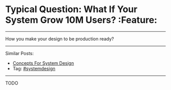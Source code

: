 # Typical Question: What If Your System Grow 10M Users?     :Feature:


---

How you make your design to be production ready?  

---

Similar Posts:  
-   [Concepts For System Design](https://code.dennyzhang.com/design-concept)
-   Tag: [#systemdesign](https://code.dennyzhang.com/tag/systemdesign)

---

TODO